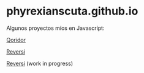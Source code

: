 # phyrexianscuta.github.io

Algunos proyectos míos en Javascript:

<a href="https://phyrexianscuta.github.io/Qoridor/index.html">Qoridor</a>

<a href="https://phyrexianscuta.github.io/Reversi/index.html">Reversi</a>

<a href="https://phyrexianscuta.github.io/Coloretto/Coloretto.html">Reversi</a> (work in progress)
